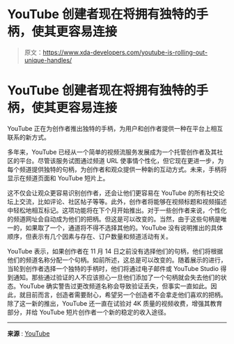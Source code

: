 # YouTube 创建者现在将拥有独特的手柄，使其更容易连接

> 原文：<https://www.xda-developers.com/youtube-is-rolling-out-unique-handles/>

# YouTube 创建者现在将拥有独特的手柄，使其更容易连接

YouTube 正在为创作者推出独特的手柄，为用户和创作者提供一种在平台上相互联系的新方式。

多年来，YouTube 已经从一个简单的视频流服务发展成为一个托管创作者及其社区的平台。尽管该服务试图通过频道 URL 使事情个性化，但它现在更进一步，为每个频道提供独特的句柄，为创作者和观众提供一种新的互动方式。未来，手柄将显示在频道页面和 YouTube 短片上。

这不仅会让观众更容易识别创作者，还会让他们更容易在 YouTube 的所有社交论坛上交流，比如评论、社区帖子等等。此外，创作者将能够在视频标题和视频描述中轻松地相互标记。这项功能将在下个月开始推出。对于一些创作者来说，个性化的频道网址会自动成为他们的把柄。但这是可以改变的。当然，由于这些句柄是唯一的，如果取了一个，通道将不得不选择其他的。YouTube 没有说明推出的具体顺序，但表示有几个因素与存在、订户数量和频道活动有关。

YouTube 表示，如果创作者在 11 月 14 日之前没有选择他们的句柄，他们将根据他们的频道名称分配一个句柄。如前所述，这总是可以改变的。随着展示的进行，当轮到创作者选择一个独特的手柄时，他们将通过电子邮件或 YouTube Studio 得到通知。那些通过验证的人不应该担心一旦他们添加了一个句柄就会失去他们的状态。YouTube 确实警告过更改频道名称会导致验证丢失，但事实一直如此。因此，就目前而言，创造者需要耐心，希望另一个创造者不会拿走他们喜欢的把柄。除了这一新的推出，YouTube 还一直在试验对 4K 质量的视频收费，增强其教育部分，并给 YouTube 短片创作者一个新的稳定的收入途径。

* * *

**来源** : [YouTube](https://blog.youtube/news-and-events/introducing-handles-a-new-way-to-identify-your-youtube-channel/)